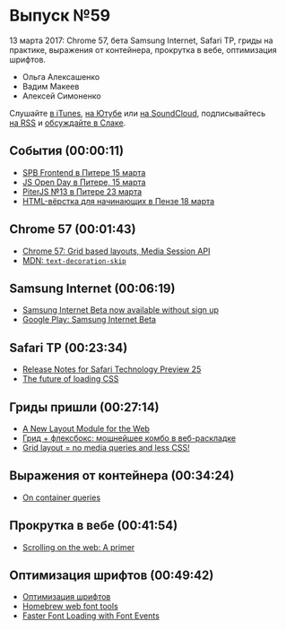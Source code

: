 # Выпуск №59

13 марта 2017: Chrome 57, бета Samsung Internet, Safari TP, гриды на практике, выражения от контейнера, прокрутка в вебе, оптимизация шрифтов.

- Ольга Алексашенко
- Вадим Макеев
- Алексей Симоненко

Слушайте [в iTunes](https://itunes.apple.com/ru/podcast/veb-standarty/id1080500016), [на Ютубе](https://www.youtube.com/playlist?list=PLMBnwIwFEFHcwuevhsNXkFTcadeX5R1Go) или [на SoundCloud](https://soundcloud.com/web-standards), подписывайтесь [на RSS](https://pcr.apple.com/id1080500016) и [обсуждайте в Слаке](http://slack.web-standards.ru/).

## События (00:00:11)

- [SPB Frontend в Питере 15 марта](https://vk.com/spb_frontend_birthday_170315)
- [JS Open Day в Питере, 15 марта](https://events.epam.com/events/js-open-day)
- [PiterJS №13 в Питере 23 марта](https://meetabit.com/events/piterjs-13)
- [HTML-вёрстка для начинающих в Пензе 18 марта](https://vk.com/mkhtmlverstka)

## Chrome 57 (00:01:43)

- [Chrome 57: Grid based layouts, Media Session API](https://youtu.be/57Scec2XPd0)
- [MDN: `text-decoration-skip`](https://developer.mozilla.org/en-US/docs/Web/CSS/text-decoration-skip)

## Samsung Internet (00:06:19)

- [Samsung Internet Beta now available without sign up](https://medium.com/p/e0d5d4010838)
- [Google Play: Samsung Internet Beta](https://play.google.com/store/apps/details?id=com.sec.android.app.sbrowser.beta)

## Safari TP (00:23:34)

- [Release Notes for Safari Technology Preview 25](https://webkit.org/blog/7432/release-notes-for-safari-technology-preview-25/)
- [The future of loading CSS](https://jakearchibald.com/2016/link-in-body/)

## Гриды пришли (00:27:14)

- [A New Layout Module for the Web](https://webkit.org/blog/7434/css-grid-layout-a-new-layout-module-for-the-web/)
- [Грид + флексбокс: мощнейшее комбо в веб-раскладке](http://css-live.ru/articles-css/grid-fleksboks-moshhnejshee-kombo-v-veb-raskladke.html)
- [Grid layout = no media queries and less CSS!](https://twitter.com/guilh/status/839625256750940160)

## Выражения от контейнера (00:34:24)

- [On container queries](https://ethanmarcotte.com/wrote/on-container-queries/)

## Прокрутка в вебе (00:41:54)

- [Scrolling on the web: A primer](https://blogs.windows.com/msedgedev/2017/03/08/scrolling-on-the-web/)

## Оптимизация шрифтов (00:49:42)

- [Оптимизация шрифтов](http://nicothin.pro/page/webfonts-min)
- [Homebrew web font tools](https://github.com/bramstein/homebrew-webfonttools)
- [Faster Font Loading with Font Events](https://jonsuh.com/blog/font-loading-with-font-events/)
